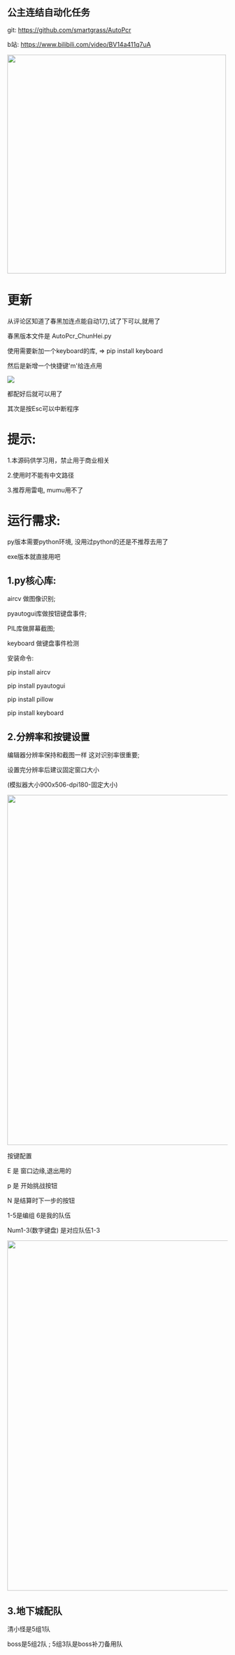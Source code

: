 ## 公主连结自动化任务 

git: https://github.com/smartgrass/AutoPcr

b站: https://www.bilibili.com/video/BV14a411q7uA


<img src="https://github.com/smartgrass/AutoPcr/blob/main/png/Top.png" width= "500"/>

# 更新
从评论区知道了春黑加连点能自动1刀,试了下可以,就用了

春黑版本文件是 AutoPcr_ChunHei.py

使用需要新加一个keyboard的库, => pip install keyboard

然后是新增一个快捷键'm'给连点用

<img src="https://github.com/smartgrass/AutoPcr/blob/main/png/NewKey1.png"/>

都配好后就可以用了

其次是按Esc可以中断程序

# 提示:

1.本源码供学习用，禁止用于商业相关

2.使用时不能有中文路径

3.推荐用雷电, mumu用不了


# 运行需求:

py版本需要python环境, 没用过python的还是不推荐去用了

exe版本就直接用吧

## 1.py核心库:

 aircv 做图像识别;
 
 pyautogui库做按钮键盘事件;
 
 PIL库做屏幕截图;
 
 keyboard 做键盘事件检测
 
安装命令:

 pip install aircv
 
 pip install pyautogui
 
 pip install pillow
 
 pip install keyboard


## 2.分辨率和按键设置

编辑器分辨率保持和截图一样 这对识别率很重要;

设置完分辨率后建议固定窗口大小

(模拟器大小900x506-dpi180-固定大小)

<img src="https://github.com/smartgrass/AutoPcr/blob/main/AutoPcr_py/%E6%A8%A1%E6%8B%9F%E5%99%A8%E5%A4%A7%E5%B0%8F900x506-dpi180-%E5%9B%BA%E5%AE%9A%E5%A4%A7%E5%B0%8F.png"  width= "800"/>


按键配置

E 是 窗口边缘,退出用的

p 是 开始挑战按钮

N 是结算时下一步的按钮

1-5是编组 6是我的队伍

Num1-3(数字键盘) 是对应队伍1-3

<img src="https://github.com/smartgrass/AutoPcr/blob/main/AutoPcr_py/%E6%A8%A1%E6%8B%9F%E5%99%A8%E9%94%AE%E4%BD%8D%E8%AE%BE%E7%BD%AE.png" width= "800"/>


## 3.地下城配队

清小怪是5组1队

boss是5组2队 ; 5组3队是boss补刀备用队 
